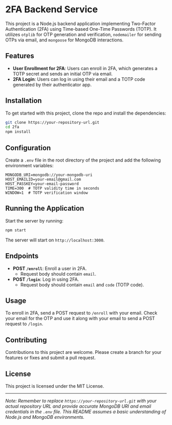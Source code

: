 # 2FA Backend Service

This project is a Node.js backend application implementing Two-Factor Authentication (2FA) using Time-based One-Time Passwords (TOTP). It utilizes `otplib` for OTP generation and verification, `nodemailer` for sending OTPs via email, and `mongoose` for MongoDB interactions.

## Features

- **User Enrollment for 2FA**: Users can enroll in 2FA, which generates a TOTP secret and sends an initial OTP via email.
- **2FA Login**: Users can log in using their email and a TOTP code generated by their authenticator app.

## Installation

To get started with this project, clone the repo and install the dependencies:

```bash
git clone https://your-repository-url.git
cd 2fa
npm install
```

## Configuration

Create a `.env` file in the root directory of the project and add the following environment variables:

```env
MONGODB_URI=mongodb://your-mongodb-uri
HOST_EMAILID=your-email@gmail.com
HOST_PASSKEY=your-email-password
TIME=300  # TOTP validity time in seconds
WINDOW=1  # TOTP verification window
```

## Running the Application

Start the server by running:

```bash
npm start
```

The server will start on `http://localhost:3000`.

## Endpoints

- **POST `/enroll`**: Enroll a user in 2FA.
  - Request body should contain `email`.
- **POST `/login`**: Log in using 2FA.
  - Request body should contain `email` and `code` (TOTP code).

## Usage

To enroll in 2FA, send a POST request to `/enroll` with your email. Check your email for the OTP and use it along with your email to send a POST request to `/login`.

## Contributing

Contributions to this project are welcome. Please create a branch for your features or fixes and submit a pull request.

## License

This project is licensed under the MIT License.

---

*Note: Remember to replace `https://your-repository-url.git` with your actual repository URL and provide accurate MongoDB URI and email credentials in the `.env` file. This README assumes a basic understanding of Node.js and MongoDB environments.*

